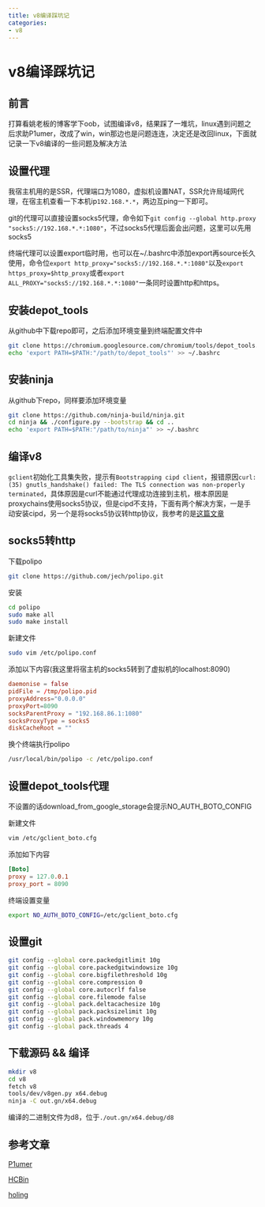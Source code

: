 ```yaml
---
title: v8编译踩坑记
categories:
- v8
---
```


# v8编译踩坑记

## 前言

打算看姚老板的博客学下oob，试图编译v8，结果踩了一堆坑，linux遇到问题之后求助P1umer，改成了win，win那边也是问题连连，决定还是改回linux，下面就记录一下v8编译的一些问题及解决方法

## 设置代理

我宿主机用的是SSR，代理端口为1080，虚拟机设置NAT，SSR允许局域网代理，在宿主机查看一下本机ip`192.168.*.*`，两边互ping一下即可。

git的代理可以直接设置socks5代理，命令如下`git config --global http.proxy "socks5://192.168.*.*:1080"`，不过socks5代理后面会出问题，这里可以先用socks5

终端代理可以设置export临时用，也可以在~/.bashrc中添加export再source长久使用，命令位`export http_proxy="socks5://192.168.*.*:1080"`以及`export https_proxy=$http_proxy`或者`export ALL_PROXY="socks5://192.168.*.*:1080"`一条同时设置http和https。

## 安装depot_tools

从github中下载repo即可，之后添加环境变量到终端配置文件中

```bash
git clone https://chromium.googlesource.com/chromium/tools/depot_tools.git
echo 'export PATH=$PATH:"/path/to/depot_tools"' >> ~/.bashrc
```

## 安装ninja

从github下repo，同样要添加环境变量

```bash
git clone https://github.com/ninja-build/ninja.git
cd ninja && ./configure.py --bootstrap && cd ..
echo 'export PATH=$PATH:"/path/to/ninja"' >> ~/.bashrc
```

## 编译v8

`gclient`初始化工具集失败，提示有`Bootstrapping cipd client`，报错原因`curl: (35) gnutls_handshake() failed: The TLS connection was non-properly terminated`，具体原因是curl不能通过代理成功连接到主机，根本原因是proxychains使用socks5协议，但是cipd不支持，下面有两个解决方案，一是手动安装cipd，另一个是将socks5协议转http协议，我参考的是[这篇文章](https://www.cnblogs.com/hcbin/p/8630143.html)

## socks5转http

下载polipo

```bash
git clone https://github.com/jech/polipo.git
```

安装
```bash
cd polipo
sudo make all
sudo make install
```

新建文件
```bash
sudo vim /etc/polipo.conf
```

添加以下内容(我这里将宿主机的socks5转到了虚拟机的localhost:8090)

```conf
daemonise = false
pidFile = /tmp/polipo.pid
proxyAddress="0.0.0.0"
proxyPort=8090
socksParentProxy = "192.168.86.1:1080"
socksProxyType = socks5
diskCacheRoot = ""
```

换个终端执行polipo

```bash
/usr/local/bin/polipo -c /etc/polipo.conf
```

## 设置depot_tools代理

不设置的话download_from_google_storage会提示NO_AUTH_BOTO_CONFIG

新建文件

```bash
vim /etc/gclient_boto.cfg
```

添加如下内容

```conf
[Boto]
proxy = 127.0.0.1
proxy_port = 8090
```

终端设置变量

```bash
export NO_AUTH_BOTO_CONFIG=/etc/gclient_boto.cfg
```

## 设置git

```bash
git config --global core.packedgitlimit 10g
git config --global core.packedgitwindowsize 10g
git config --global core.bigfilethreshold 10g
git config --global core.compression 0
git config --global core.autocrlf false
git config --global core.filemode false
git config --global pack.deltacachesize 10g
git config --global pack.packsizelimit 10g
git config --global pack.windowmemory 10g
git config --global pack.threads 4
```

## 下载源码 && 编译

```bash
mkdir v8
cd v8 
fetch v8
tools/dev/v8gen.py x64.debug
ninja -C out.gn/x64.debug
```
编译的二进制文件为d8，位于`./out.gn/x64.debug/d8`

## 参考文章

[P1umer](https://p1umer.github.io/2018/07/01/V8-Environmental-Configuration/)

[HCBin](https://www.cnblogs.com/hcbin/p/8630143.html)

[holing](https://mem2019.github.io/jekyll/update/2019/07/18/V8-Env-Config.html)
